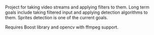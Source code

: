Project for taking video streams and applying filters to them. Long term
goals include taking filtered input and applying detection algorithms
to them. Sprites detection is one of the current goals.

Requires Boost library and opencv with ffmpeg support.
